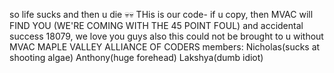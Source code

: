 so life sucks and then u die 💀💀
THis is our code- if u copy, then MVAC will FIND YOU (WE'RE COMING WITH THE 45 POINT FOUL)
and accidental success 18079, we love you guys
also this could not be brought to u without MVAC
MAPLE VALLEY ALLIANCE OF CODERS
members:
Nicholas(sucks at shooting algae)
Anthony(huge forehead)
Lakshya(dumb idiot)